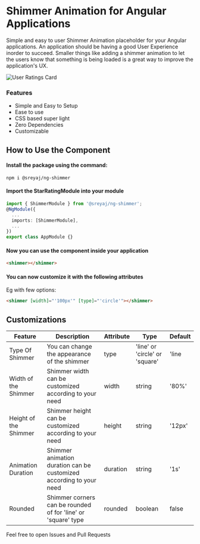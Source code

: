 # Shimmer Animation for Angular Applications

Simple and easy to user Shimmer Animation placeholder for your Angular applications. An application should be having a good User Experience inorder to succeed. Smaller things like adding a shimmer animation to let the users know that something is being loaded is a great way to improve the application's UX.

![User Ratings Card](https://raw.githubusercontent.com/adisreyaj/angular-shimmer-effect/master/src/assets/shimmer.gif)

### Features

- Simple and Easy to Setup
- Ease to use
- CSS based super light
- Zero Dependencies
- Customizable

## How to Use the Component

#### Install the package using the command:

```
npm i @sreyaj/ng-shimmer
```

#### Import the StarRatingModule into your module

```ts
import { ShimmerModule } from '@sreyaj/ng-shimmer';
@NgModule({
  ...
  imports: [ShimmerModule],
  ...
})
export class AppModule {}
```

#### Now you can use the component inside your application

```html
<shimmer></shimmer>
```

#### You can now customize it with the following attributes

Eg with few options:

```html
<shimmer [width]="'100px'" [type]="'circle'"></shimmer>
```

## Customizations

| Feature               | Description                                                   | Attribute | Type                           | Default |
| --------------------- | ------------------------------------------------------------- | --------- | ------------------------------ | ------- |
| Type Of Shimmer       | You can change the appearance of the shimmer                  | type      | 'line' or 'circle' or 'square' | 'line   |
| Width of the Shimmer  | Shimmer width can be customized according to your need        | width     | string                         | '80%'   |
| Height of the Shimmer | Shimmer height can be customized according to your need       | height    | string                         | '12px'  |
| Animation Duration    | Shimmer animation duration can be customized according to your need       | duration             | string  | '1s'    |
| Rounded               | Shimmer corners can be rounded of for 'line' or 'square' type | rounded   | boolean                        | false   |

Feel free to open Issues and Pull Requests
